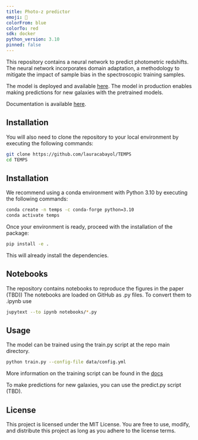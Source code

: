 ```yaml
---
title: Photo-z predictor
emoji: 🌌
colorFrom: blue
colorTo: red
sdk: docker
python_version: 3.10
pinned: false
---
```


This repository contains a neural network to predict photometric redshifts. The neural network incorporates domain adaptation, a methodology to mitigate the impact of sample bias in the spectroscopic training samples. 

The model is deployed and available [here](https://huggingface.co/spaces/lauracabayol/TEMPS). The model in production enables making predictions for new galaxies with the pretrained models. 

Documentation is available [here](https://lauracabayol.github.io/TEMPS/). 

## Installation

You will also need to clone the repository to your local environment by executing the following commands:

```bash
git clone https://github.com/lauracabayol/TEMPS
cd TEMPS
```
## Installation

We recommend using a conda environment with Python 3.10 by executing the following commands:
```bash
conda create -n temps -c conda-forge python=3.10
conda activate temps
```
Once your environment is ready, proceed with the installation of the package:

```bash
pip install -e .
```
This will already install the dependencies. 

## Notebooks

The repository contains notebooks to reproduce the figures in the paper (TBD))
The notebooks are loaded on GitHub as .py files. To convert them to .ipynb use <jupytext>

```bash
jupytext --to ipynb notebooks/*.py
```

## Usage

The model can be trained using the train.py script at the repo main directory. 

```bash
python train.py --config-file data/config.yml
```
More information on the training script can be found in the [docs](https://lauracabayol.github.io/TEMPS/docs/docs/index.html)

To make predictions for new galaxies, you can use the predict.py script (TBD).

## License

This project is licensed under the MIT License. You are free to use, modify, and distribute this project as long as you adhere to the license terms.
